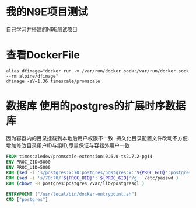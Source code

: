 # 我的N9E项目测试
自己学习并搭建的N9E测试项目

# 查看DockerFile
```shell
alias dfimage="docker run -v /var/run/docker.sock:/var/run/docker.sock --rm alpine/dfimage"
dfimage -sV=1.36 timescale/promscale
```

# 数据库 使用的postgres的扩展时序数据库 
因为容器内的目录挂载到本地后用户权限不一致. 持久化目录配置文件改动不方便. 
增加修改目录用户ID与组ID,尽量保证与容器外用户一致 
```dockerfile
FROM timescaledev/promscale-extension:0.6.0-ts2.7.2-pg14
ENV PROC_GID=5000
ENV PROC_UID=5000
RUN (sed -i 's/postgres:x:70:postgres/postgres:x:'${PROC_GID}':postgres/g'  /etc/group )
RUN (sed -i 's/70:70/'${PROC_UID}':'${PROC_GID}'/g'  /etc/passwd )
RUN (chown -R postgres:postgres /var/lib/postgresql )

ENTRYPOINT ["/usr/local/bin/docker-entrypoint.sh"]
CMD ["postgres"]
```